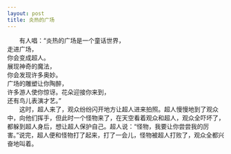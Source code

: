 ```yaml
---
layout: post
title: 炎热的广场
---
```



　　有人唱：“炎热的广场是一个童话世界，    
    走进广场，    
    你会变成超人。    
    展现神奇的魔法，    
    你会发现许多奥妙。    
    广场的雕塑让你陶醉，    
    许多游人使你惊讶。花朵迎接你来到，    
    还有鸟儿表演才艺。”    
　　这时，超人来了，观众纷纷闪开地方让超人进来拍照。超人慢慢地到了观众中，向他们挥手，但此时一个怪物来了，在天空看着观众和超人，观众全吓坏了，都躲到超人身后，想让超人保护自己。超人说：“怪物，我要让你尝尝我的厉害。”说完，超人便和怪物打了起来，打了一会儿，怪物被超人打败了，观众全都兴奋地叫着。    

